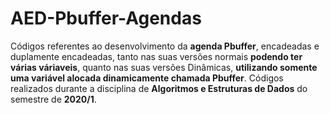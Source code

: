 # AED-Pbuffer-Agendas
Códigos referentes ao desenvolvimento da **agenda Pbuffer**, encadeadas e duplamente encadeadas, tanto nas suas versões normais **podendo ter várias váriaveis**, quanto nas suas versões Dinâmicas, **utilizando somente uma variável alocada dinamicamente chamada Pbuffer**. Códigos realizados durante a disciplina de **Algoritmos e Estruturas de Dados** do semestre de **2020/1**.
